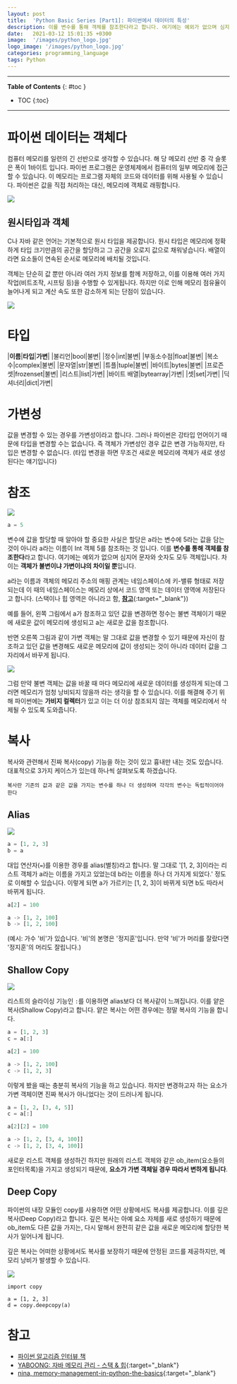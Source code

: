 ```yaml
---
layout: post
title:  'Python Basic Series [Part1]: 파이썬에서 데이터의 특성'
description: 이를 변수를 통해 객체를 참조한다라고 합니다. 여기에는 예외가 없으며 심지어 문자와 숫자도 모두 객체입니다.
date:   2021-03-12 15:01:35 +0300
image:  '/images/python_logo.jpg'
logo_image: '/images/python_logo.jpg'
categories: programming_language
tags: Python
---
```


---
**Table of Contents**
{: #toc }
*  TOC
{:toc}

---

# 파이썬 데이터는 객체다  
컴퓨터 메모리를 일련의 긴 선반으로 생각할 수 있습니다. 해 당 메모리 선반 중 각 슬롯은 폭이 1바이트 입니다. 파이썬 프로그램은 운영체제에서 컴퓨터의 일부 메모리에 접근할 수 있습니다. 이 메모리는 프로그램 자체의 코드와 데이터를 위해 사용될 수 있습니다. 파이썬은 값을 직접 처리하는 대신, 메모리에 객체로 래핑합니다.  

![](/images/python_13.png) 

## 원시타입과 객체  
C나 자바 같은 언어는 기본적으로 원시 타입을 제공합니다. 원시 타입은 메모리에 정확하게 타입 크기만큼의 공간을 할당하고 그 공간을 오로지 값으로 채워넣습니다. 배열이라면 요소들이 연속된 순서로 메모리에 배치될 것입니다.  

객체는 단순히 값 뿐만 아니라 여러 가지 정보를 함께 저장하고, 이를 이용해 여러 가지 작업(비트조작, 시프팅 등)을 수행할 수 있게됩니다. 하지만 이로 인해 메모리 점유율이 늘어나게 되고 계산 속도 또한 감소하게 되는 단점이 있습니다.  

![](/images/python_14.png)

# 타입  

|**이름**|**타입**|**가변**|
|불리언|bool|불변|
|정수|int|불변|
|부동소수점|float|불변|
|복소수|complex|불변|
|문자열|str|불변|
|튜플|tuple|불변|
|바이트|bytes|불변|
|프로즌 셋|frozenset|불변|
|리스트|list|가변|
|바이트 배열|bytearray|가변|
|셋|set|가변|
|딕셔너리|dict|가변|

# 가변성  
값을 변경할 수 있는 경우를 가변성이라고 합니다. 그러나 파이썬은 강타입 언어이기 때문에 타입을 변경할 수는 없습니다. 즉 객체가 가변성인 경우 값은 변경 가능하지만, 타입은 변경할 수 없습니다. (타입 변경을 하면 무조건 새로운 메모리에 객체가 새로 생성된다는 얘기입니다)  

# 참조  

![](/images/python_15.png)

```py
a = 5
```  

변수에 값을 할당할 때 알아야 할 중요한 사실은 할당은 a라는 변수에 5라는 값을 담는 것이 아니라 a라는 이름이 Int 객체 5를 참조하는 것 입니다. 이를 **변수를 통해 객체를 참조한다**라고 합니다. 여기에는 예외가 없으며 심지어 문자와 숫자도 모두 객체입니다. 차이는 **객체가 불변이냐 가변이냐의 차이일 뿐**입니다.  

a라는 이름과 객체의 메모리 주소의 매핑 관계는 네임스페이스에 키-밸류 형태로 저장되는데 이 때의 네임스페이스는 메모리 상에서 코드 영역 또는 데이터 영역에 저장된다고 합니다. (스택이나 힙 영역은 아니라고 함, [**참고**](https://stackoverflow.com/questions/18885533/what-memory-used-if-a-variable-declared-in-anonymous-namespace){:target="_blank"})

예를 들어, 왼쪽 그림에서 a가 참조하고 있던 값을 변경하면 정수는 불변 객체이기 때문에 새로운 값이 메모리에 생성되고 a는 새로운 값을 참조합니다.  

반면 오른쪽 그림과 같이 가변 객체는 말 그대로 값을 변경할 수 있기 때문에 자신이 참조하고 있던 값을 변경해도 새로운 메모리에 값이 생성되는 것이 아니라 데이터 값을 그 자리에서 바꾸게 됩니다.  

![](/images/참조.png)

그럼 만약 불변 객체는 값을 바꿀 때 마다 메모리에 새로운 데이터를 생성하게 되는데 그러면 메모리가 엄청 낭비되지 않을까 라는 생각을 할 수 있습니다. 이를 해결해 주기 위해 파이썬에는 **가비지 컬렉터**가 있고 이는 더 이상 참조되지 않는 객체를 메모리에서 삭제될 수 있도록 도와줍니다.  


# 복사  
복사와 관련해서 진짜 복사(copy) 기능을 하는 것이 있고 흉내만 내는 것도 있습니다. 대표적으로 3가지 케이스가 있는데 하나씩 살펴보도록 하겠습니다.  

`복사란 기존의 값과 같은 값을 가지는 변수를 하나 더 생성하며 각각의 변수는 독립적이어야 한다`  

## Alias

![](/images/python_16.png)

```py
a = [1, 2, 3]
b = a
```
대입 연산자(`=`)를 이용한 경우를 alias(별칭)라고 합니다. 말 그대로 '[1, 2, 3]이라는 리스트 객체가 a라는 이름을 가지고 있었는데 b라는 이름을 하나 더 가지게 되었다.' 정도로 이해할 수 있습니다. 이렇게 되면 a가 가르키는 [1, 2, 3]이 바뀌게 되면 b도 따라서 바뀌게 됩니다.  

```py
a[2] = 100

a -> [1, 2, 100]
b -> [1, 2, 100]
```

(예시: 가수 '비'가 있습니다. '비'의 본명은 '정지훈'입니다. 만약 '비'가 머리를 잘랐다면 '정지훈'의 머리도 잘립니다.)
## Shallow Copy  

![](/images/python_17.png)

리스트의 슬라이싱 기능인 `:`를 이용하면 alias보다 더 복사같이 느껴집니다. 이를 얕은 복사(Shallow Copy)라고 합니다. 얕은 복사는 어떤 경우에는 정말 복사의 기능을 합니다.  

```py
a = [1, 2, 3]
c = a[:]
```  

```py
a[2] = 100

a -> [1, 2, 100]
c -> [1, 2, 3]
```

이렇게 봤을 때는 충분히 복사의 기능을 하고 있습니다. 하지만 변경하고자 하는 요소가 가변 객체이면 진짜 복사가 아니었다는 것이 드러나게 됩니다.  

```py
a = [1, 2, [3, 4, 5]]
c = a[:]

a[2][2] = 100

a -> [1, 2, [3, 4, 100]]
c -> [1, 2, [3, 4, 100]]
```

새로운 리스트 객체를 생성하긴 하지만 원래의 리스트 객체와 같은 ob_item(요소들의 포인터목록)을 가지고 생성되기 때문에, **요소가 가변 객체일 경우 따라서 변하게 됩니다**.  

## Deep Copy  

파이썬의 내장 모듈인 copy를 사용하면 어떤 상황에서도 복사를 제공합니다. 이를 깊은 복사(Deep Copy)라고 합니다. 깊은 복사는 아예 요소 자체를 새로 생성하기 때문에 ob_item도 다른 값을 가지는, 다시 말해서 완전히 같은 값을 새로운 메모리에 할당한 복사가 일어나게 됩니다.  

깊은 복사는 어떠한 상황에서도 복사를 보장하기 때문에 안정된 코드를 제공하지만, 메모리 낭비가 발생할 수 있습니다.  

![](/images/python_18.png)

```
import copy

a = [1, 2, 3]
d = copy.deepcopy(a)
```  

# 참고  

- [파이썬 알고리즘 인터뷰 책](http://www.kyobobook.co.kr/product/detailViewKor.laf?ejkGb=KOR&mallGb=KOR&barcode=9791189909178&orderClick=LEa&Kc=)
- [YABOONG: 자바 메모리 관리 - 스택 & 힙](https://yaboong.github.io/java/2018/05/26/java-memory-management/){:target="_blank"}
- [nina, memory-management-in-python-the-basics](https://www.slideshare.net/nnja/memory-management-in-python-the-basics){:target="_blank"}